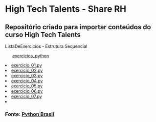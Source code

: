 # High Tech Talents - Share RH
## Repositório criado para importar conteúdos do curso High Tech Talents


<p>ListaDeExercicios - Estrutura Sequencial <p>
  
<ul><a href ="https://github.com/DiegoPereira12/high_tech_talents/tree/main/exercicios_python">exercicios_python</a></ul>
<li><a href = "https://github.com/DiegoPereira12/high_tech_talents/blob/main/exercicios_python/exercicio_01.py"> exercicio_01.py </a></li>
<li><a href = "https://github.com/DiegoPereira12/high_tech_talents/blob/main/exercicios_python/exercicio_02.py"> exercicio_02.py </a></li>
<li><a href = "https://github.com/DiegoPereira12/high_tech_talents/blob/main/exercicios_python/exercicio_03.py"> exercicio_03.py </a> </li>
<li><a href = "https://github.com/DiegoPereira12/high_tech_talents/blob/main/exercicios_python/exercicio_04.py"> exercicio_04.py </a></li>
<li><a href = "https://github.com/DiegoPereira12/high_tech_talents/blob/main/exercicios_python/exercicio_05.py"> exercicio_05.py </a></li>
<li><a href = "https://github.com/DiegoPereira12/high_tech_talents/blob/main/exercicios_python/exercicio_06.py"> exercicio_06.py</a></li>
<li><a href = "https://github.com/DiegoPereira12/high_tech_talents/blob/main/exercicios_python/exercicio_07.py"> exercicio_07.py </a></li>
<li><a href = "" > </a> </li>

### Fonte: <a href = "https://wiki.python.org.br/EstruturaSequencial"> Python Brasil </a>

